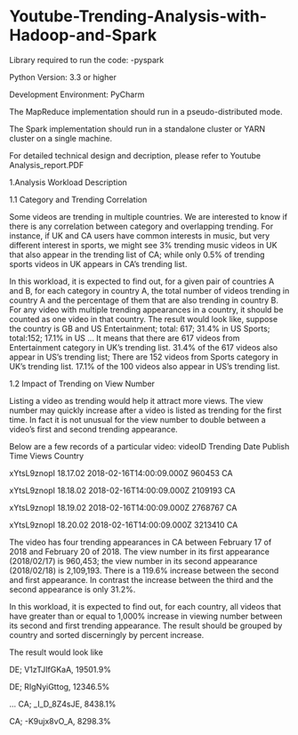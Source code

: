 # Youtube-Trending-Analysis-with-Hadoop-and-Spark

Library required to run the code:
-pyspark

Python Version: 3.3 or higher

Development Environment: PyCharm

The MapReduce implementation should run in a pseudo-distributed mode.

The Spark implementation should run in a standalone cluster or YARN cluster on a single machine.

For detailed technical design and decription, please refer to Youtube Analysis_report.PDF

1.Analysis Workload Description

1.1 Category and Trending Correlation

Some videos are trending in multiple countries. We are interested to know if there is any
correlation between category and overlapping trending. For instance, if UK and CA users
have common interests in music, but very different interest in sports, we might see 3%
trending music videos in UK that also appear in the trending list of CA; while only 0.5% of
trending sports videos in UK appears in CA’s trending list.

In this workload, it is expected to find out, for a given pair of countries A and B,
for each category in country A, the total number of videos trending in country A and
the percentage of them that are also trending in country B. For any video with multiple
trending appearances in a country, it should be counted as one video in that country.
The result would look like, suppose the country is GB and US
Entertainment; total: 617; 31.4% in US
Sports; total:152; 17.1% in US
...
It means that there are 617 videos from Entertainment category in UK’s trending list.
31.4% of the 617 videos also appear in US’s trending list; There are 152 videos from Sports
category in UK’s trending list. 17.1% of the 100 videos also appear in US’s trending list.


1.2 Impact of Trending on View Number

Listing a video as trending would help it attract more views. The view number may quickly
increase after a video is listed as trending for the first time. In fact it is not unusual for the
view number to double between a video’s first and second trending appearance.

Below are a few records of a particular video:
videoID Trending Date Publish Time Views Country

xYtsL9znopI 18.17.02 2018-02-16T14:00:09.000Z 960453 CA

xYtsL9znopI 18.18.02 2018-02-16T14:00:09.000Z 2109193 CA

xYtsL9znopI 18.19.02 2018-02-16T14:00:09.000Z 2768767 CA

xYtsL9znopI 18.20.02 2018-02-16T14:00:09.000Z 3213410 CA

The video has four trending appearances in CA between February 17 of 2018 and February
20 of 2018. The view number in its first appearance (2018/02/17) is 960,453; the view
number in its second appearance (2018/02/18) is 2,109,193. There is a 119.6% increase
between the second and first appearance. In contrast the increase between the third and
the second appearance is only 31.2%.

In this workload, it is expected to find out, for each country, all videos that have greater than or equal to 1,000% increase in viewing number between its second and first
trending appearance. The result should be grouped by country and sorted discerningly by
percent increase.

The result would look like

DE; V1zTJIfGKaA, 19501.9%

DE; RIgNyiGttog, 12346.5%

...
CA; _I_D_8Z4sJE, 8438.1%

CA; -K9ujx8vO_A, 8298.3%

